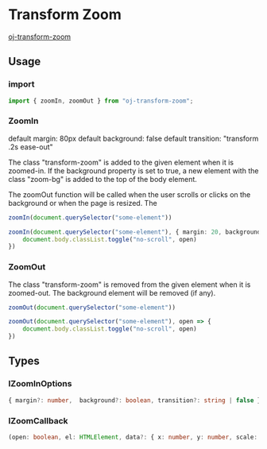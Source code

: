 # Transform Zoom

[oj-transform-zoom](https://raw.githubusercontent.com/orange-juice-nl/oj-transform-zoom/master/demo.gif)

## Usage

### import
```typescript
import { zoomIn, zoomOut } from "oj-transform-zoom";
```

### ZoomIn
default margin:     80px
default background: false
default transition: "transform .2s ease-out"

The class "transform-zoom" is added to the given element when it is zoomed-in.
If the background property is set to true, a new element with the class "zoom-bg" is added to the top of the body element.

The zoomOut function will be called when the user scrolls or clicks on the background or when the page is resized.
The 

```typescript
zoomIn(document.querySelector("some-element"))
```

```typescript
zoomIn(document.querySelector("some-element"), { margin: 20, background: true, transition: "transform 1s cubic-bezier(.25,.1,.51,1.35)" }, open => {
    document.body.classList.toggle("no-scroll", open)
})
```

### ZoomOut
The class "transform-zoom" is removed from the given element when it is zoomed-out.
The background element will be removed (if any).

```typescript
zoomOut(document.querySelector("some-element"))
```

```typescript
zoomOut(document.querySelector("some-element"), open => {
    document.body.classList.toggle("no-scroll", open)
})
```

## Types

### IZoomInOptions
```typescript
{ margin?: number,  background?: boolean, transition?: string | false }
```

### IZoomCallback
```typescript
(open: boolean, el: HTMLElement, data?: { x: number, y: number, scale: number }) => any
```